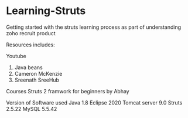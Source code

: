 # Learning-Struts

Getting started with the struts learning process as part of understanding zoho recruit product

Resources includes:

Youtube 
1. Java beans
2. Cameron McKenzie
3. Sreenath SreeHub

Courses
Struts 2 framwork for beginners by Abhay

Version of Software used
Java 1.8
Eclipse 2020
Tomcat server 9.0
Struts 2.5.22
MySQL 5.5.42
